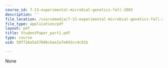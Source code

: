 ```yaml
---
course_id: 7-13-experimental-microbial-genetics-fall-2003
description: ''
file_location: /coursemedia/7-13-experimental-microbial-genetics-fall-2003/50ff26a5a57606cbae2a7e692cc4c81b_StudentPaper_part1.pdf
file_type: application/pdf
layout: pdf
title: StudentPaper_part1.pdf
type: course
uid: 50ff26a5a57606cbae2a7e692cc4c81b

---
```

None